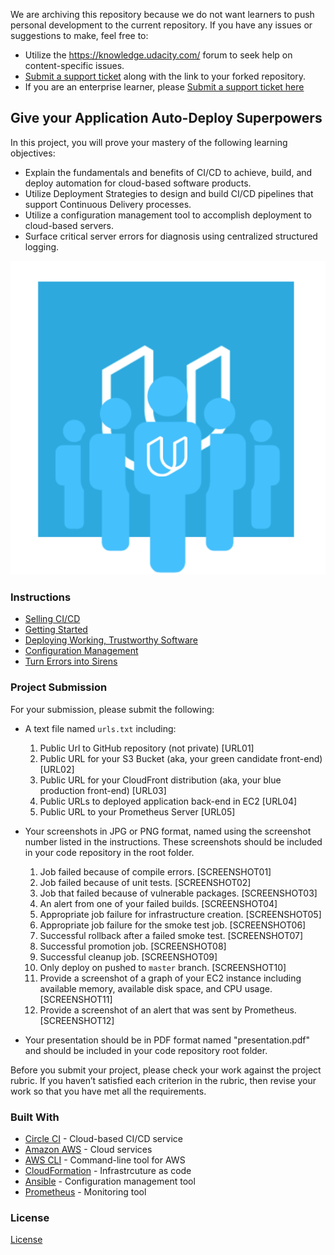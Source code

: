 We are archiving this repository because we do not want learners to push personal development to the current repository. If you have any issues or suggestions to make, feel free to:
- Utilize the https://knowledge.udacity.com/ forum to seek help on content-specific issues.
- [Submit a support ticket](https://udacity.zendesk.com/hc/en-us/requests/new) along with the link to your forked repository. 
- If you are an enterprise learner, please [Submit a support ticket here](https://udacityenterprise.zendesk.com/hc/en-us/requests/new?ticket_form_id=360000279131)

## Give your Application Auto-Deploy Superpowers

In this project, you will prove your mastery of the following learning objectives:

- Explain the fundamentals and benefits of CI/CD to achieve, build, and deploy automation for cloud-based software products.
- Utilize Deployment Strategies to design and build CI/CD pipelines that support Continuous Delivery processes.
- Utilize a configuration management tool to accomplish deployment to cloud-based servers.
- Surface critical server errors for diagnosis using centralized structured logging.

![Diagram of CI/CD Pipeline we will be building.](udapeople.png)

### Instructions

* [Selling CI/CD](instructions/0-selling-cicd.md)
* [Getting Started](instructions/1-getting-started.md)
* [Deploying Working, Trustworthy Software](instructions/2-deploying-trustworthy-code.md)
* [Configuration Management](instructions/3-configuration-management.md)
* [Turn Errors into Sirens](instructions/4-turn-errors-into-sirens.md)

### Project Submission

For your submission, please submit the following:

- A text file named `urls.txt` including:
  1. Public Url to GitHub repository (not private) [URL01]
  1. Public URL for your S3 Bucket (aka, your green candidate front-end) [URL02]
  1. Public URL for your CloudFront distribution (aka, your blue production front-end) [URL03]
  1. Public URLs to deployed application back-end in EC2 [URL04]
  1. Public URL to your Prometheus Server [URL05]
- Your screenshots in JPG or PNG format, named using the screenshot number listed in the instructions. These screenshots should be included in your code repository in the root folder.
  1. Job failed because of compile errors. [SCREENSHOT01]
  1. Job failed because of unit tests. [SCREENSHOT02]
  1. Job that failed because of vulnerable packages. [SCREENSHOT03]
  1. An alert from one of your failed builds. [SCREENSHOT04]
  1. Appropriate job failure for infrastructure creation. [SCREENSHOT05]
  1. Appropriate job failure for the smoke test job. [SCREENSHOT06]
  1. Successful rollback after a failed smoke test. [SCREENSHOT07]  
  1. Successful promotion job. [SCREENSHOT08]
  1. Successful cleanup job. [SCREENSHOT09]
  1. Only deploy on pushed to `master` branch. [SCREENSHOT10]
  1. Provide a screenshot of a graph of your EC2 instance including available memory, available disk space, and CPU usage. [SCREENSHOT11]
  1. Provide a screenshot of an alert that was sent by Prometheus. [SCREENSHOT12]

- Your presentation should be in PDF format named "presentation.pdf" and should be included in your code repository root folder. 

Before you submit your project, please check your work against the project rubric. If you haven’t satisfied each criterion in the rubric, then revise your work so that you have met all the requirements. 

### Built With

- [Circle CI](www.circleci.com) - Cloud-based CI/CD service
- [Amazon AWS](https://aws.amazon.com/) - Cloud services
- [AWS CLI](https://aws.amazon.com/cli/) - Command-line tool for AWS
- [CloudFormation](https://aws.amazon.com/cloudformation/) - Infrastrcuture as code
- [Ansible](https://www.ansible.com/) - Configuration management tool
- [Prometheus](https://prometheus.io/) - Monitoring tool

### License

[License](LICENSE.md)  
